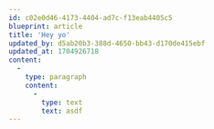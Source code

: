 ```yaml
---
id: c02e0d46-4173-4404-ad7c-f13eab4405c5
blueprint: article
title: 'Hey yo'
updated_by: d5ab20b3-388d-4650-bb43-d170de415ebf
updated_at: 1704926718
content:
  -
    type: paragraph
    content:
      -
        type: text
        text: asdf
---
```

